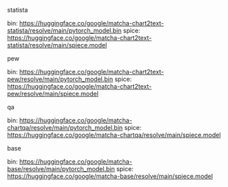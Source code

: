 statista

bin: https://huggingface.co/google/matcha-chart2text-statista/resolve/main/pytorch_model.bin
spice: https://huggingface.co/google/matcha-chart2text-statista/resolve/main/spiece.model

pew

bin: https://huggingface.co/google/matcha-chart2text-pew/resolve/main/pytorch_model.bin
spice: https://huggingface.co/google/matcha-chart2text-pew/resolve/main/spiece.model

qa

bin: https://huggingface.co/google/matcha-chartqa/resolve/main/pytorch_model.bin
spice: https://huggingface.co/google/matcha-chartqa/resolve/main/spiece.model

base

bin: https://huggingface.co/google/matcha-base/resolve/main/pytorch_model.bin
spice: https://huggingface.co/google/matcha-base/resolve/main/spiece.model

